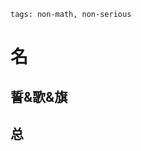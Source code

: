 ```
tags: non-math, non-serious
```

# 名

<!--
About Korea:
日本国：北朝鲜，韩国（So there's a 南朝鲜）
中国：朝鲜（So there's a 北韩），韩国（南韩）
한국：대한민국，조선민주주의인민공화국
-->


## 誓&歌&旗

<!--
나는 자랑스러운 태극기 앞에 자유롭고 정의로운 대한민국의 무궁한 영광을 위하여 충성을 다할 것을 굳게 다짐합니다.
君が代は
千代に八千代に
細石の
巌となりて
苔の生すまで
-->

## 总

<!--
歴史から見て日本の輝かしいのは韓国中国の末日で、東アジアは3人だけになって、まだ互いに攻撃します
-->